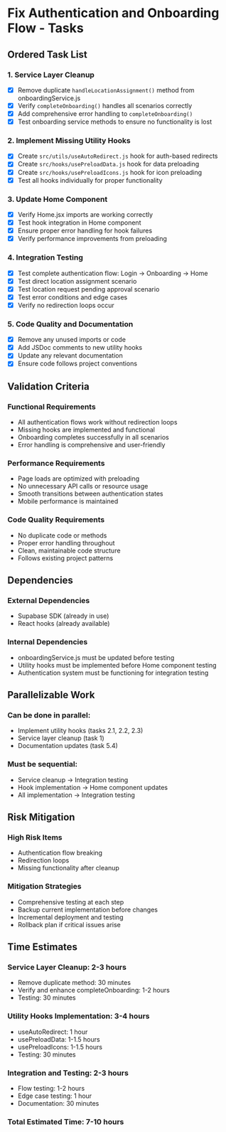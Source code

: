 # Fix Authentication and Onboarding Flow - Tasks

## Ordered Task List

### 1. Service Layer Cleanup

- [x] Remove duplicate `handleLocationAssignment()` method from onboardingService.js
- [x] Verify `completeOnboarding()` handles all scenarios correctly
- [x] Add comprehensive error handling to `completeOnboarding()`
- [x] Test onboarding service methods to ensure no functionality is lost

### 2. Implement Missing Utility Hooks

- [x] Create `src/utils/useAutoRedirect.js` hook for auth-based redirects
- [x] Create `src/hooks/usePreloadData.js` hook for data preloading
- [x] Create `src/hooks/usePreloadIcons.js` hook for icon preloading
- [x] Test all hooks individually for proper functionality

### 3. Update Home Component

- [x] Verify Home.jsx imports are working correctly
- [x] Test hook integration in Home component
- [x] Ensure proper error handling for hook failures
- [x] Verify performance improvements from preloading

### 4. Integration Testing

- [x] Test complete authentication flow: Login → Onboarding → Home
- [x] Test direct location assignment scenario
- [x] Test location request pending approval scenario
- [x] Test error conditions and edge cases
- [x] Verify no redirection loops occur

### 5. Code Quality and Documentation

- [x] Remove any unused imports or code
- [x] Add JSDoc comments to new utility hooks
- [x] Update any relevant documentation
- [x] Ensure code follows project conventions

## Validation Criteria

### Functional Requirements

- All authentication flows work without redirection loops
- Missing hooks are implemented and functional
- Onboarding completes successfully in all scenarios
- Error handling is comprehensive and user-friendly

### Performance Requirements

- Page loads are optimized with preloading
- No unnecessary API calls or resource usage
- Smooth transitions between authentication states
- Mobile performance is maintained

### Code Quality Requirements

- No duplicate code or methods
- Proper error handling throughout
- Clean, maintainable code structure
- Follows existing project patterns

## Dependencies

### External Dependencies

- Supabase SDK (already in use)
- React hooks (already available)

### Internal Dependencies

- onboardingService.js must be updated before testing
- Utility hooks must be implemented before Home component testing
- Authentication system must be functioning for integration testing

## Parallelizable Work

### Can be done in parallel:

- Implement utility hooks (tasks 2.1, 2.2, 2.3)
- Service layer cleanup (task 1)
- Documentation updates (task 5.4)

### Must be sequential:

- Service cleanup → Integration testing
- Hook implementation → Home component updates
- All implementation → Integration testing

## Risk Mitigation

### High Risk Items

- Authentication flow breaking
- Redirection loops
- Missing functionality after cleanup

### Mitigation Strategies

- Comprehensive testing at each step
- Backup current implementation before changes
- Incremental deployment and testing
- Rollback plan if critical issues arise

## Time Estimates

### Service Layer Cleanup: 2-3 hours

- Remove duplicate method: 30 minutes
- Verify and enhance completeOnboarding: 1-2 hours
- Testing: 30 minutes

### Utility Hooks Implementation: 3-4 hours

- useAutoRedirect: 1 hour
- usePreloadData: 1-1.5 hours
- usePreloadIcons: 1-1.5 hours
- Testing: 30 minutes

### Integration and Testing: 2-3 hours

- Flow testing: 1-2 hours
- Edge case testing: 1 hour
- Documentation: 30 minutes

### Total Estimated Time: 7-10 hours
